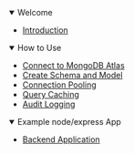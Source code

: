 <details style="margin-left: 20px" open>
<summary>Welcome</summary>

- [Introduction](./home.md)

</details>

<details  open  style="margin-left: 20px">
<summary>How to Use</summary>

- [Connect to MongoDB Atlas](./guide/connection.md)
- [Create Schema and Model](./guide/schema.md)
- [Connection Pooling](./guide/connection-pool.md)
- [Query Caching](./guide/queryCaching.md)
- [Audit Logging](./guide/auditLogging.md)

</details>

<details open style="margin-left: 20px">
<summary>Example node/express App</summary>

- [Backend Application](./guide/typescript.md)

</details>
